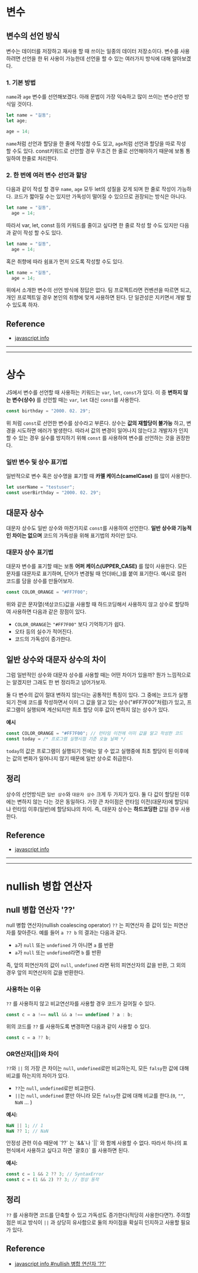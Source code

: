 # 변수

## 변수의 선언 방식

변수는 데이터를 저장하고 재사용 할 때 쓰이는 일종의 데이터 저장소이다. 변수를 사용하려면 선언을 한 뒤 사용이 가능한데 선언을 할 수 있는 여러가지 방식에 대해 알아보겠다.

### 1. 기본 방법

`name`과 `age` 변수를 선언해보겠다. 아래 문법이 가장 익숙하고 많이 쓰이는 변수선언 방식일 것이다.

```js
let name = "길동";
let age;

age = 14;
```

`name`처럼 선언과 할당을 한 줄에 작성할 수도 있고, `age`처럼 선언과 할당을 따로 작성 할 수도 있다. const키워드로 선언할 경우 무조건 한 줄로 선언해야하기 때문에 보통 통일하여 한줄로 처리한다.

### 2. 한 번에 여러 변수 선언과 할당

다음과 같이 작성 할 경우 `name`, `age` 모두 let의 성질을 갖게 되며 한 줄로 작성이 가능하다. 코드가 짧아질 수는 있지만 가독성이 떨어질 수 있으므로 권장되는 방식은 아니다.

```js
let name = "길동",
  age = 14;
```

따라서 var, let, const 등의 키워드를 줄이고 싶다면 한 줄로 작성 할 수도 있지만 다음과 같이 작성 할 수도 있다.

```js
let name = "길동",
  age = 14;
```

혹은 취향에 따라 쉼표가 먼저 오도록 작성할 수도 있다.

```js
let name = "길동",
  age = 14;
```

<Callout type="info" title="뭐가 가장 좋을까?">
위에서 소개한 변수의 선언 방식에 정답은 없다. 팀 프로젝트라면 컨벤션을 따르면 되고, 개인 프로젝트일 경우 본인의 취향에 맞게 사용하면 된다. 단 일관성은 지키면서 개발 할 수 있도록 하자. 
</Callout>

## Reference

- [javascript info](https://ko.javascript.info/variables)

---

---

# 상수

<Callout type="info" title="상수 선언 방법">

JS에서 변수를 선언할 때 사용하는 키워드는 `var`, `let`, `const`가 있다. 이 중 **변하지 않는 변수(상수)** 를 선언할 때는 `var`, `let` 대신 `const`를 사용한다.
</Callout>

```js
const birthday = "2000. 02. 29";
```

위 처럼 `const`로 선언한 변수를 상수라고 부른다. 상수는 **값의 재할당이 불가능** 하고, 변경을 시도하면 에러가 발생한다. 따라서 값의 변경이 일어나지 않는다고 개발자가 인지할 수 있는 경우 실수를 방지하기 위해 `const` 를 사용하여 변수를 선언하는 것을 권장한다.

### 일반 변수 및 상수 표기법

일반적으로 변수 혹은 상수명을 표기할 때 **카멜 케이스(camelCase)** 를 많이 사용한다.

```js
let userName = "testuser";
const userBirthday = "2000. 02. 29";
```

## 대문자 상수

대문자 상수도 일반 상수와 마찬가지로 `const`를 사용하여 선언한다. **일반 상수와 기능적인 차이는 없으며** 코드의 가독성을 위해 표기법의 차이만 있다.

### 대문자 상수 표기법

대문자 변수를 표기할 때는 보통 **어퍼 케이스(UPPER_CASE)** 를 많이 사용한다. 모든 문자를 대문자로 표기하며, 단어가 변경될 때 언더바(\_)를 붙여 표기한다. 예시로 컬러 코드를 담을 상수를 만들어보자.

```js
const COLOR_ORANGE = "#FF7F00";
```

위와 같은 문자열(색상코드)값을 사용할 때 하드코딩해서 사용하지 않고 상수로 할당하여 사용하면 다음과 같은 장점이 있다.

- `COLOR_ORANGE`는 `"#FF7F00"` 보다 기억하기가 쉽다.
- 오타 등의 실수가 적어진다.
- 코드의 가독성이 증가한다.

## 일반 상수와 대문자 상수의 차이

그럼 일반적인 상수와 대문자 상수를 사용할 때는 어떤 차이가 있을까? 뭔가 느낌적으로는 알겠지만 그래도 한 번 정리하고 넘어가보자.

둘 다 변수의 값이 절대 변하지 않는다는 공통적인 특징이 있다. 그 중에는 코드가 실행되기 전에 코드를 작성하면서 이미 그 값을 알고 있는 상수("#FF7F00"처럼)가 있고, 프로그램이 실행되며 계산되지만 최초 할당 이후 값이 변하지 않는 상수가 있다.

**예시**

```js
const COLOR_ORANGE = "#FF7F00"; // 런타임 이전에 이미 값을 알고 작성한 코드
const today = /* 프로그램 실행시점 기준 오늘 날짜 */
```

`today`의 값은 프로그램이 실행되기 전에는 알 수 없고 실행중에 최초 할당이 된 이후에는 값의 변화가 일어나지 않기 때문에 일반 상수로 취급한다.

## 정리

상수의 선언방식은 `일반 상수`와 `대문자 상수` 크게 두 가지가 있다. 둘 다 값이 할당된 이후에는 변하지 않는 다는 것은 동일하다. 가장 큰 차이점은 런타임 이전(대문자)에 할당되냐 런타임 이후(일반)에 할당되냐의 차이. 즉, 대문자 상수는 **하드코딩한** 값일 경우 사용한다.

## Reference

- [javascript info](https://ko.javascript.info/variables)

---

---

# nullish 병합 연산자

## null 병합 연산자 '??'

null 병합 연산자(nullish coalescing operator) `??` 는 피연산자 중 값이 있는 피연산자를 찾아준다. 예를 들어 `a ?? b` 의 결과는 다음과 같다.

- `a`가 `null` 또는 `undefined` 가 아니면 `a` 를 반환
- `a`가 `null` 또는 `undefined`라면 `b` 를 반환

즉, 앞의 피연산자의 값이 `null`, `undefined` 라면 뒤의 피연산자의 값을 반환, 그 외의 경우 앞의 피연산자의 값을 반환한다.

### 사용하는 이유

`??` 를 사용하지 않고 비교연산자를 사용할 경우 코드가 길어질 수 있다.

```js
const c = a !== null && a !== undefined ? a : b;
```

위의 코드를 `??` 를 사용하도록 변경하면 다음과 같이 사용할 수 있다.

```js
const c = a ?? b;
```

### OR연산자(||)와 차이

`??`와 `||` 의 가장 큰 차이는 `null`, `undefined`로만 비교하는지, 모든 `falsy`한 값에 대해 비교를 하는지의 차이가 있다.

- `??`는 `null`, `undefined`로만 비교한다.
- `||`는 `null`, `undefined` 뿐만 아니라 모든 `falsy`한 값에 대해 비교를 한다.(`0`, `""`, `NaN` ... )

**예시:**

```js
NaN || 1; // 1
NaN ?? 1; // NaN
```

<Callout type="danger" title="주의점">
안정성 관련 이슈 때문에 `??` 는 `&&`나 `||` 와 함께 사용할 수 없다. 따라서 하나의 표현식에서 사용하고 싶다고 하면 `괄호()` 를 사용하면 된다.
</Callout>

**예시:**

```js
const c = 1 && 2 ?? 3; // SyntaxError
const c = (1 && 2) ?? 3; // 정상 동작
```

## 정리

`??` 를 사용하면 코드를 단축할 수 있고 가독성도 증가한다(적당히 사용한다면?). 주의할 점은 비교 방식이 `||` 과 상당히 유사함으로 둘의 차이점을 확실히 인지하고 사용할 필요가 있다.

## Reference

- [javascript info #nullish 병합 연산자 '??'](https://ko.javascript.info/nullish-coalescing-operator)

